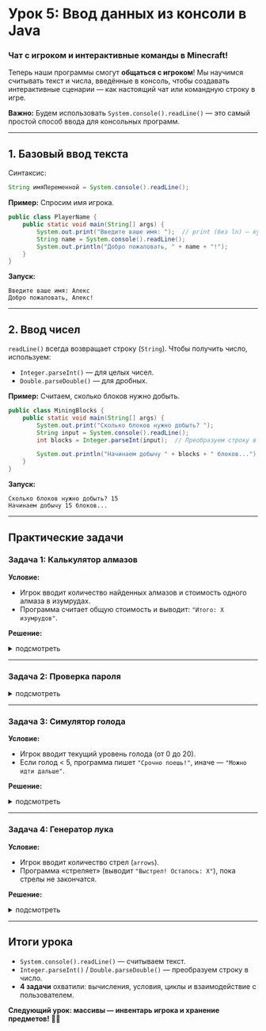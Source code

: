 # **Урок 5: Ввод данных из консоли в Java**  
### **Чат с игроком и интерактивные команды в Minecraft!**  

Теперь наши программы смогут **общаться с игроком**! Мы научимся считывать текст и числа, введённые в консоль, чтобы создавать интерактивные сценарии — как настоящий чат или командную строку в игре.  

**Важно:** Будем использовать `System.console().readLine()` — это самый простой способ ввода для консольных программ.  

---

## **1. Базовый ввод текста**  
Синтаксис:  
```java
String имяПеременной = System.console().readLine();
```  

**Пример:** Спросим имя игрока.  
```java
public class PlayerName {
    public static void main(String[] args) {
        System.out.print("Введите ваше имя: ");  // print (без ln) — курсор остаётся на той же строке
        String name = System.console().readLine();
        System.out.println("Добро пожаловать, " + name + "!");
    }
}
```  
**Запуск:**  
```
Введите ваше имя: Алекс  
Добро пожаловать, Алекс!  
```  

---

## **2. Ввод чисел**  
`readLine()` всегда возвращает строку (`String`). Чтобы получить число, используем:  
- `Integer.parseInt()` — для целых чисел.  
- `Double.parseDouble()` — для дробных.  

**Пример:** Считаем, сколько блоков нужно добыть.  
```java
public class MiningBlocks {
    public static void main(String[] args) {
        System.out.print("Сколько блоков нужно добыть? ");
        String input = System.console().readLine();
        int blocks = Integer.parseInt(input);  // Преобразуем строку в число

        System.out.println("Начинаем добычу " + blocks + " блоков...");
    }
}
```  
**Запуск:**  
```
Сколько блоков нужно добыть? 15  
Начинаем добычу 15 блоков...  
```  

---

## **Практические задачи**  

### **Задача 1: Калькулятор алмазов**  
**Условие:**  
- Игрок вводит количество найденных алмазов и стоимость одного алмаза в изумрудах.  
- Программа считает общую стоимость и выводит: `"Итого: X изумрудов"`.  

**Решение:**  
<details>
<summary>подсмотреть</summary>


```java
public class DiamondCalculator {
    public static void main(String[] args) {
        System.out.print("Введите количество алмазов: ");
        int diamonds = Integer.parseInt(System.console().readLine());

        System.out.print("Введите стоимость 1 алмаза в изумрудах: ");
        double price = Double.parseDouble(System.console().readLine());

        double total = diamonds * price;
        System.out.println("Итого: " + total + " изумрудов");
    }
}
```  
</details>

---

### **Задача 2: Проверка пароля**  
<details>
<summary>подсмотреть</summary>


**Условие:**  
- Программа спрашивает: `"Введите пароль от сундука: "`.  
- Если пароль совпадает с `"Diamond123"`, выводит `"Сундук открыт!"`, иначе — `"Неверный пароль!"`.  

**Решение:**  
```java
public class ChestPassword {
    public static void main(String[] args) {
        final String correctPassword = "Diamond123";  // Константа (правильный пароль)
        System.out.print("Введите пароль от сундука: ");
        String input = System.console().readLine();

        if (input.equals(correctPassword)) {
            System.out.println("Сундук открыт!");
        } else {
            System.out.println("Неверный пароль!");
        }
    }
}
```  
</details>

---

### **Задача 3: Симулятор голода**  

**Условие:**  
- Игрок вводит текущий уровень голода (от 0 до 20).  
- Если голод < 5, программа пишет `"Срочно поешь!"`, иначе — `"Можно идти дальше"`.  

**Решение:**  
<details>
<summary>подсмотреть</summary>


```java
public class HungerAlert {
    public static void main(String[] args) {
        System.out.print("Введите уровень голода (0-20): ");
        int hunger = Integer.parseInt(System.console().readLine());

        if (hunger < 5) {
            System.out.println("Срочно поешь!");
        } else {
            System.out.println("Можно идти дальше");
        }
    }
}
```  
</details>

---

### **Задача 4: Генератор лука**  

**Условие:**  
- Игрок вводит количество стрел (`arrows`).  
- Программа «стреляет» (выводит `"Выстрел! Осталось: X"`), пока стрелы не закончатся.  

**Решение:**  
<details>
<summary>подсмотреть</summary>


```java
public class ArcheryRange {
    public static void main(String[] args) {
        System.out.print("Введите количество стрел: ");
        int arrows = Integer.parseInt(System.console().readLine());

        while (arrows > 0) {
            System.out.println("Выстрел! Осталось: " + arrows);
            arrows--;
        }
        System.out.println("Стрелы закончились!");
    }
}
```  
</details>

---

## **Итоги урока**  
- `System.console().readLine()` — считываем текст.  
- `Integer.parseInt()` / `Double.parseDouble()` — преобразуем строку в число.  
- **4 задачи** охватили: вычисления, условия, циклы и взаимодействие с пользователем.  

**Следующий урок: массивы — инвентарь игрока и хранение предметов!** 🎒🔡